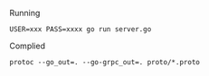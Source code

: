 Running

```
USER=xxx PASS=xxxx go run server.go
```

Complied
```
protoc --go_out=. --go-grpc_out=. proto/*.proto
```